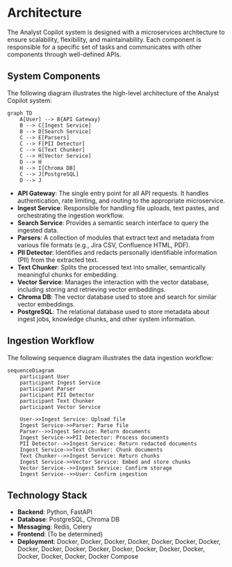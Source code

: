 # Architecture

The Analyst Copilot system is designed with a microservices architecture to ensure scalability, flexibility, and maintainability. Each component is responsible for a specific set of tasks and communicates with other components through well-defined APIs.

## System Components

The following diagram illustrates the high-level architecture of the Analyst Copilot system:

```mermaid
graph TD
    A[User] --> B{API Gateway}
    B --> C[Ingest Service]
    B --> D[Search Service]
    C --> E[Parsers]
    C --> F[PII Detector]
    C --> G[Text Chunker]
    C --> H[Vector Service]
    D --> H
    H --> I[Chroma DB]
    C --> J[PostgreSQL]
    D --> J
```

- **API Gateway**: The single entry point for all API requests. It handles authentication, rate limiting, and routing to the appropriate microservice.
- **Ingest Service**: Responsible for handling file uploads, text pastes, and orchestrating the ingestion workflow.
- **Search Service**: Provides a semantic search interface to query the ingested data.
- **Parsers**: A collection of modules that extract text and metadata from various file formats (e.g., Jira CSV, Confluence HTML, PDF).
- **PII Detector**: Identifies and redacts personally identifiable information (PII) from the extracted text.
- **Text Chunker**: Splits the processed text into smaller, semantically meaningful chunks for embedding.
- **Vector Service**: Manages the interaction with the vector database, including storing and retrieving vector embeddings.
- **Chroma DB**: The vector database used to store and search for similar vector embeddings.
- **PostgreSQL**: The relational database used to store metadata about ingest jobs, knowledge chunks, and other system information.

## Ingestion Workflow

The following sequence diagram illustrates the data ingestion workflow:

```mermaid
sequenceDiagram
    participant User
    participant Ingest Service
    participant Parser
    participant PII Detector
    participant Text Chunker
    participant Vector Service

    User->>Ingest Service: Upload file
    Ingest Service->>Parser: Parse file
    Parser-->>Ingest Service: Return documents
    Ingest Service->>PII Detector: Process documents
    PII Detector-->>Ingest Service: Return redacted documents
    Ingest Service->>Text Chunker: Chunk documents
    Text Chunker-->>Ingest Service: Return chunks
    Ingest Service->>Vector Service: Embed and store chunks
    Vector Service-->>Ingest Service: Confirm storage
    Ingest Service-->>User: Confirm ingestion
```

## Technology Stack

- **Backend**: Python, FastAPI
- **Database**: PostgreSQL, Chroma DB
- **Messaging**: Redis, Celery
- **Frontend**: (To be determined)
- **Deployment**: Docker, Docker, Docker, Docker, Docker, Docker, Docker, Docker, Docker, Docker, Docker, Docker, Docker, Docker, Docker, Docker, Docker, Docker, Docker Compose
